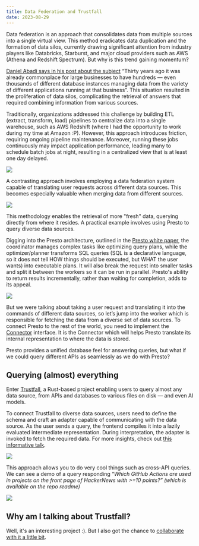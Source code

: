 ```yaml
---
title: Data Federation and Trustfall
date: 2023-08-29
---
```


Data federation is an approach that consolidates data from multiple sources into a single virtual view. This method eradicates data duplication and the formation of data silos, currently drawing significant attention from industry players like Databricks, Starburst, and major cloud providers such as AWS (Athena and Redshift Spectrum). But why is this trend gaining momentum?

[Daniel Abadi says in his post about the subject](https://www.starburst.io/blog/data-federation-and-data-virtualization-never-worked-in-the-past-but-now-its-different/) “Thirty years ago it was already commonplace for large businesses to have hundreds — even thousands of different database instances managing data from the variety of different applications running at that business”. This situation resulted in the proliferation of data silos, complicating the retrieval of answers that required combining information from various sources.

Traditionally, organizations addressed this challenge by building ETL (extract, transform, load) pipelines to centralize data into a single warehouse, such as AWS Redshift (where I had the opportunity to work during my time at Amazon :P). However, this approach introduces friction, requiring ongoing pipeline maintenance. Moreover, running these jobs continuously may impact application performance, leading many to schedule batch jobs at night, resulting in a centralized view that is at least one day delayed.

![](/datafederation_and_rust/Untitled.png)

A contrasting approach involves employing a data federation system capable of translating user requests across different data sources. This becomes especially valuable when merging data from different sources.

![](/datafederation_and_rust/Untitled%201.png)

This methodology enables the retrieval of more "fresh" data, querying directly from where it resides. A practical example involves using Presto to query diverse data sources.

Digging into the Presto architecture, outlined in the [Presto white paper](https://trino.io/Presto_SQL_on_Everything.pdf), the coordinator manages complex tasks like optimizing query plans, while the optimizer/planner transforms SQL queries (SQL is a declarative language, so it does not tell HOW things should be executed, but WHAT the user wants) into executable plans. It will also break the request into smaller tasks and split it between the workers so it can be run in parallel. Presto's ability to return results incrementally, rather than waiting for completion, adds to its appeal.

![](/datafederation_and_rust/Untitled%202.png)

But we were talking about taking a user request and translating it into the commands of different data sources, so let’s jump into the worker which is responsible for fetching the data from a diverse set of data sources. To connect Presto to the rest of the world, you need to implement the [Connector](https://prestodb.io/docs/current/develop/connectors.html) interface. It is the Connector which will helps Presto translate its internal representation to where the data is stored.

Presto provides a unified database feel for answering queries, but what if we could query different APIs as seamlessly as we do with Presto?

## Querying (almost) everything


Enter [Trustfall](https://github.com/obi1kenobi/trustfall), a Rust-based project enabling users to query almost any data source, from APIs and databases to various files on disk — and even AI models.

To connect Trustfall to diverse data sources, users need to define the schema and craft an adapter capable of communicating with the data source. As the user sends a query, the frontend compiles it into a lazily evaluated intermediate representation. During interpretation, the adapter is invoked to fetch the required data. For more insights, check out [this informative talk](https://www.hytradboi.com/2022/how-to-query-almost-everything).

![](/datafederation_and_rust/Untitled%203.png)

This approach allows you to do very cool things such as cross-API queries. We can see a demo of a query responding “*Which GitHub Actions are used in projects on the front page of HackerNews with >=10 points?” (which is available on the repo readme)*

![](/datafederation_and_rust/query-demo.gif)

## Why am I talking about Trustfall?

Well, it's an interesting project :). But I also got the chance to [collaborate with it a little bit](https://github.com/obi1kenobi/trustfall/commits/main/?author=era).
